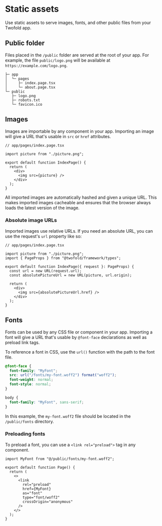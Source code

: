 # Static assets

Use static assets to serve images, fonts, and other public files from your Twofold app.

## Public folder

Files placed in the `/public` folder are served at the root of your app. For example, the file `public/logo.png` will be available at `https://example.com/logo.png`.

```text
├─ app
│  └─ pages
│     ├─ index.page.tsx
│     └─ about.page.tsx
└─ public
   ├─ logo.png
   ├─ robots.txt
   └─ favicon.ico
```

## Images

Images are importable by any component in your app. Importing an image will give a URL that's usable in `src` or `href` attributes.

```tsx
// app/pages/index.page.tsx

import picture from "./picture.png";

export default function IndexPage() {
  return (
    <div>
      <img src={picture} />
    </div>
  );
}
```

All imported images are automatically hashed and given a unique URL. This makes imported images cacheable and ensures that the browser always loads the latest version of the image.

### Absolute image URLs

Imported images use relative URLs. If you need an absolute URL, you can use the request's `url` property like so:

```tsx
// app/pages/index.page.tsx

import picture from "./picture.png";
import { PageProps } from "@twofold/framework/types";

export default function IndexPage({ request }: PageProps) {
  const url = new URL(request.url);
  const absolutePictureUrl = new URL(picture, url.origin);

  return (
    <div>
      <img src={absolutePictureUrl.href} />
    </div>
  );
}
```

## Fonts

Fonts can be used by any CSS file or component in your app. Importing a font will give a URL that's usable by `@font-face` declarations as well as preload link tags.

To reference a font in CSS, use the `url()` function with the path to the font file.

```css
@font-face {
  font-family: "MyFont";
  src: url("/fonts/my-font.woff2") format("woff2");
  font-weight: normal;
  font-style: normal;
}

body {
  font-family: "MyFont", sans-serif;
}
```

In this example, the `my-font.woff2` file should be located in the `/public/fonts` directory.

### Preloading fonts

To preload a font, you can use a `<link rel="preload">` tag in any component.

```tsx
import MyFont from "@/public/fonts/my-font.woff2";

export default function Page() {
  return (
    <>
      <link
        rel="preload"
        href={MyFont}
        as="font"
        type="font/woff2"
        crossOrigin="anonymous"
      />
    </>
  );
}
```
